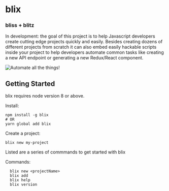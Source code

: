 # blix

### bliss + blitz 

In development: the goal of this project is to help Javascript developers create cutting edge projects quickly and easily. Besides creating dozens of different projects from scratch it can also embed easily hackable scripts inside your project to help developers automate common tasks like creating a new API endpoint or generating a new Redux/React component. 

![Automate all the things!](https://imgur.com/TfXuJlH.jpg)

## Getting Started

blix requires node version 8 or above. 

Install:

```
npm install -g blix
# OR
yarn global add blix 
```

Create a project:

```
blix new my-project 
```


Listed are a series of commmands to get started with blix

Commands: 
```
  blix new <projectName>
  blix add 
  blix help
  blix version
```  



